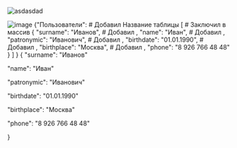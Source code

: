 
![asdasdad](https://user-images.githubusercontent.com/120108672/233778899-01a4f144-0c0c-494c-9b9b-036f780fcd62.png)

![image](https://user-images.githubusercontent.com/120108672/233778625-0d5149fe-eda9-401b-88f5-6d054db35c51.png)
{"Пользователи": # Добавил Название таблицы
  [ # Заключил в массив
    {
    "surname": "Иванов", # Добавил ,
    "name": "Иван", # Добавил ,
    "patronymic": "Иванович", # Добавил ,
    "birthdate": "01.01.1990", # Добавил ,
    "birthplace": "Москва", # Добавил ,
    "phone": "8 926 766 48 48"
    }
  ]
}
{
"surname": "Иванов"

"name": "Иван"

"patronymic": "Иванович"

"birthdate": "01.01.1990"

"birthplace": "Москва"

"phone": "8 926 766 48 48"

}

